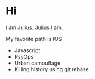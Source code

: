 # Hi

I am Julius. Julius I am.

My favorite path is IOS

* Javascript
* PsyOps
* Urban camouflage
* Killing history using git rebase

